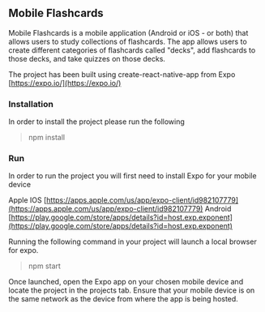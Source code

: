 ## Mobile Flashcards

Mobile Flashcards is a mobile application (Android or iOS - or both) that allows users to study collections of flashcards. 
The app allows users to create different categories of flashcards called "decks", add flashcards to those decks, and take quizzes on those decks.

The project has been built using create-react-native-app from Expo [https://expo.io/](https://expo.io/)

### Installation

In order to install the project please run the following

> npm install

### Run

In order to run the project you will first need to install Expo for your mobile device

Apple IOS [https://apps.apple.com/us/app/expo-client/id982107779](https://apps.apple.com/us/app/expo-client/id982107779)
Android [https://play.google.com/store/apps/details?id=host.exp.exponent](https://play.google.com/store/apps/details?id=host.exp.exponent)

Running the following command in your project will launch a local browser for expo. 

> npm start

Once launched, open the Expo app on your chosen mobile device and locate the project in the projects tab. 
Ensure that your mobile device is on the same network as the device from where the app is being hosted.



